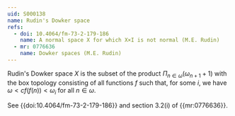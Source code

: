 ```yaml
---
uid: S000138
name: Rudin's Dowker space
refs:
  - doi: 10.4064/fm-73-2-179-186
    name: A normal space X for which X×I is not normal (M.E. Rudin)
  - mr: 0776636
    name: Dowker spaces (M.E. Rudin)
---
```


Rudin's Dowker space $X$ is the subset of the product $\Pi_{n\in\omega}(\omega_{n+1}+1)$ with the box topology consisting of all functions $f$ such that, for some $i$, we have $\omega< cf(f(n))<\omega_i$ for all $n\in\omega$.  

See {{doi:10.4064/fm-73-2-179-186}} and section 3.2(i) of {{mr:0776636}}.
